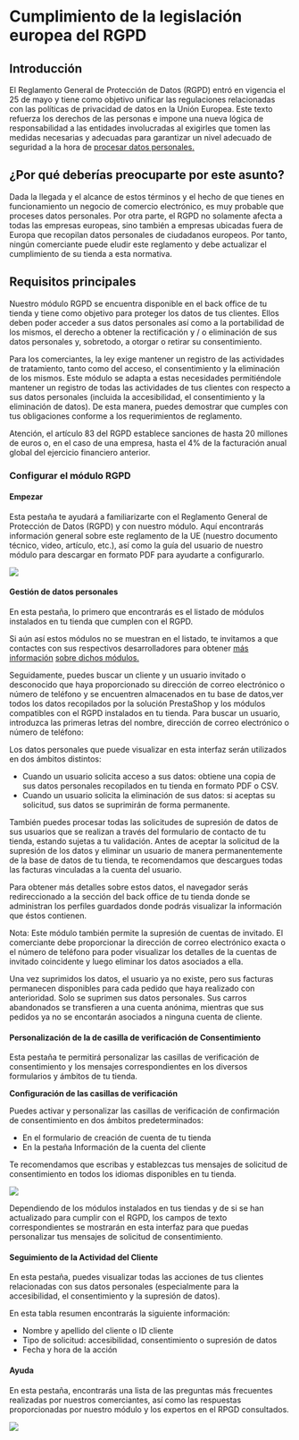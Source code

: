 # Cumplimiento de la legislación europea del RGPD

## Introducción <a id="Cumplimientodelalegislaci&#xF3;neuropeadelRGPD-Introducci&#xF3;n"></a>

El Reglamento General de Protección de Datos \(RGPD\) entró en vigencia el 25 de mayo y tiene como objetivo unificar las regulaciones relacionadas con las políticas de privacidad de datos en la Unión Europea. Este texto refuerza los derechos de las personas e impone una nueva lógica de responsabilidad a las entidades involucradas al exigirles que tomen las medidas necesarias y adecuadas para garantizar un nivel adecuado de seguridad a la hora de [procesar datos personales](https://addons.prestashop.com/en/free-prestashop-modules/31944-gdpr-whitepaper-.html)[.](https://addons.prestashop.com/en/free-prestashop-modules/31944-gdpr-whitepaper-.html)  


## ¿Por qué deberías preocuparte por este asunto? <a id="Cumplimientodelalegislaci&#xF3;neuropeadelRGPD-&#xBF;Porqu&#xE9;deber&#xED;aspreocuparteporesteasunto?"></a>

Dada la llegada y el alcance de estos términos y el hecho de que tienes en funcionamiento un negocio de comercio electrónico, es muy probable que proceses datos personales. Por otra parte, el RGPD no solamente afecta a todas las empresas europeas, sino también a empresas ubicadas fuera de Europa que recopilan datos personales de ciudadanos europeos. Por tanto, ningún comerciante puede eludir este reglamento y debe actualizar el cumplimiento de su tienda a esta normativa.

## Requisitos principales <a id="Cumplimientodelalegislaci&#xF3;neuropeadelRGPD-Requisitosprincipales"></a>

Nuestro módulo RGPD se encuentra disponible en el back office de tu tienda y tiene como objetivo para proteger los datos de tus clientes. Ellos deben poder acceder a sus datos personales así como a la portabilidad de los mismos, el derecho a obtener la rectificación y / o eliminación de sus datos personales y, sobretodo, a otorgar o retirar su consentimiento.

Para los comerciantes, la ley exige mantener un registro de las actividades de tratamiento, tanto como del acceso, el consentimiento y la eliminación de los mismos. Este módulo se adapta a estas necesidades permitiéndole mantener un registro de todas las actividades de tus clientes con respecto a sus datos personales \(incluida la accesibilidad, el consentimiento y la eliminación de datos\). De esta manera, puedes demostrar que cumples con tus obligaciones conforme a los requerimientos de reglamento.

Atención, el artículo 83 del RGPD establece sanciones de hasta 20 millones de euros o, en el caso de una empresa, hasta el 4% de la facturación anual global del ejercicio financiero anterior.

### Configurar el módulo RGPD <a id="Cumplimientodelalegislaci&#xF3;neuropeadelRGPD-Configurarelm&#xF3;duloRGPD"></a>

#### Empezar <a id="Cumplimientodelalegislaci&#xF3;neuropeadelRGPD-Empezar"></a>

Esta pestaña te ayudará a familiarizarte con el Reglamento General de Protección de Datos \(RGPD\) y con nuestro módulo. Aquí encontrarás información general sobre este reglamento de la UE \(nuestro documento técnico, video, artículo, etc.\), así como la guía del usuario de nuestro módulo para descargar en formato PDF para ayudarte a configurarlo.

![](../.gitbook/assets/57606208.png)

#### Gestión de datos personales <a id="Cumplimientodelalegislaci&#xF3;neuropeadelRGPD-Gesti&#xF3;ndedatospersonales"></a>

En esta pestaña, lo primero que encontrarás es el listado de módulos instalados en tu tienda que cumplen con el RGPD.

Si aún así estos módulos no se muestran en el listado, te invitamos a que contactes con sus respectivos desarrolladores para obtener [más información](http://build.prestashop.com/howtos/module/how-to-make-your-module-compliant-with-prestashop-official-gdpr-compliance-module) [sobre dichos módulos.](http://build.prestashop.com/howtos/module/how-to-make-your-module-compliant-with-prestashop-official-gdpr-compliance-module)

Seguidamente, puedes buscar un cliente y un usuario invitado o desconocido que haya proporcionado su dirección de correo electrónico o número de teléfono y se encuentren almacenados en tu base de datos,ver todos los datos recopilados por la solución PrestaShop y los módulos compatibles con el RGPD instalados en tu tienda. Para buscar un usuario, introduzca las primeras letras del nombre, dirección de correo electrónico o número de teléfono:

Los datos personales que puede visualizar en esta interfaz serán utilizados en dos ámbitos distintos:

* Cuando un usuario solicita acceso a sus datos: obtiene una copia de sus datos personales recopilados en tu tienda en formato PDF o CSV.
* Cuando un usuario solicita la eliminación de sus datos: si aceptas su solicitud, sus datos se suprimirán de forma permanente.

También puedes procesar todas las solicitudes de supresión de datos de sus usuarios que se realizan a través del formulario de contacto de tu tienda, estando sujetas a tu validación. Antes de aceptar la solicitud de la supresión de los datos y eliminar un usuario de manera permanentemente de la base de datos de tu tienda, te recomendamos que descargues todas las facturas vinculadas a la cuenta del usuario.

Para obtener más detalles sobre estos datos, el navegador serás redireccionado a la sección del back office de tu tienda donde se administran los perfiles guardados donde podrás visualizar la información que éstos contienen.  


Nota: Este módulo también permite la supresión de cuentas de invitado. El comerciante debe proporcionar la dirección de correo electrónico exacta o el número de teléfono para poder visualizar los detalles de la cuentas de invitado coincidente y luego eliminar los datos asociados a ella.

Una vez suprimidos los datos, el usuario ya no existe, pero sus facturas permanecen disponibles para cada pedido que haya realizado con anterioridad. Solo se suprimen sus datos personales. Sus carros abandonados se transfieren a una cuenta anónima, mientras que sus pedidos ya no se encontarán asociados a ninguna cuenta de cliente.  


#### Personalización de la de casilla de verificación de Consentimiento <a id="Cumplimientodelalegislaci&#xF3;neuropeadelRGPD-Personalizaci&#xF3;ndeladecasilladeverificaci&#xF3;ndeConsentimiento"></a>

Esta pestaña te permitirá personalizar las casillas de verificación de consentimiento y los mensajes correspondientes en los diversos formularios y ámbitos de tu tienda.

**Configuración de las casillas de verificación**

Puedes activar y personalizar las casillas de verificación de confirmación de consentimiento en dos ámbitos predeterminados:

* En el formulario de creación de cuenta de tu tienda
* En la pestaña Información de la cuenta del cliente

Te recomendamos que escribas y establezcas tus mensajes de solicitud de consentimiento en todos los idiomas disponibles en tu tienda.

![](../.gitbook/assets/57606255.png)

Dependiendo de los módulos instalados en tus tiendas y de si se han actualizado para cumplir con el RGPD, los campos de texto correspondientes se mostrarán en esta interfaz para que puedas personalizar tus mensajes de solicitud de consentimiento.

#### Seguimiento de la Actividad del Cliente <a id="Cumplimientodelalegislaci&#xF3;neuropeadelRGPD-SeguimientodelaActividaddelCliente"></a>

En esta pestaña, puedes visualizar todas las acciones de tus clientes relacionadas con sus datos personales \(especialmente para la accesibilidad, el consentimiento y la supresión de datos\).

En esta tabla resumen encontrarás la siguiente información:

* Nombre y apellido del cliente o ID cliente
* Tipo de solicitud: accesibilidad, consentimiento o supresión de datos
* Fecha y hora de la acción

#### Ayuda <a id="Cumplimientodelalegislaci&#xF3;neuropeadelRGPD-Ayuda"></a>

En esta pestaña, encontrarás una lista de las preguntas más frecuentes realizadas por nuestros comerciantes, así como las respuestas proporcionadas por nuestro módulo y los expertos en el RPGD consultados.

![](../.gitbook/assets/57606257.png)

